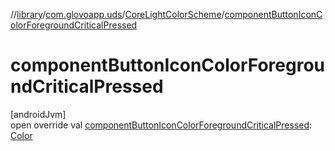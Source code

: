 //[library](../../../index.md)/[com.glovoapp.uds](../index.md)/[CoreLightColorScheme](index.md)/[componentButtonIconColorForegroundCriticalPressed](component-button-icon-color-foreground-critical-pressed.md)

# componentButtonIconColorForegroundCriticalPressed

[androidJvm]\
open override val [componentButtonIconColorForegroundCriticalPressed](component-button-icon-color-foreground-critical-pressed.md): [Color](https://developer.android.com/reference/kotlin/androidx/compose/ui/graphics/Color.html)
